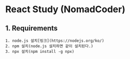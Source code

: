 # React Study (NomadCoder)

## 1. Requirements
    1. node.js 설치[링크](https://nodejs.org/ko/)
    2. npm 설치(node.js 설치하면 같이 설치된다.)
    3. npx 설치(npm install -g npx)